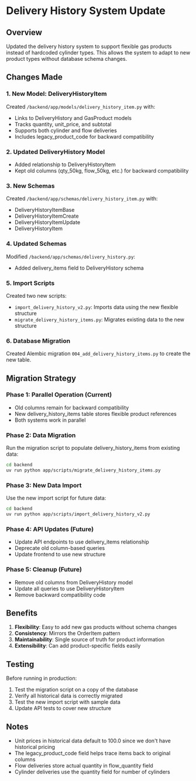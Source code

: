 # Delivery History System Update

## Overview
Updated the delivery history system to support flexible gas products instead of hardcoded cylinder types. This allows the system to adapt to new product types without database schema changes.

## Changes Made

### 1. New Model: DeliveryHistoryItem
Created `/backend/app/models/delivery_history_item.py` with:
- Links to DeliveryHistory and GasProduct models
- Tracks quantity, unit_price, and subtotal
- Supports both cylinder and flow deliveries
- Includes legacy_product_code for backward compatibility

### 2. Updated DeliveryHistory Model
- Added relationship to DeliveryHistoryItem
- Kept old columns (qty_50kg, flow_50kg, etc.) for backward compatibility

### 3. New Schemas
Created `/backend/app/schemas/delivery_history_item.py` with:
- DeliveryHistoryItemBase
- DeliveryHistoryItemCreate
- DeliveryHistoryItemUpdate
- DeliveryHistoryItem

### 4. Updated Schemas
Modified `/backend/app/schemas/delivery_history.py`:
- Added delivery_items field to DeliveryHistory schema

### 5. Import Scripts
Created two new scripts:
- `import_delivery_history_v2.py`: Imports data using the new flexible structure
- `migrate_delivery_history_items.py`: Migrates existing data to the new structure

### 6. Database Migration
Created Alembic migration `004_add_delivery_history_items.py` to create the new table.

## Migration Strategy

### Phase 1: Parallel Operation (Current)
- Old columns remain for backward compatibility
- New delivery_history_items table stores flexible product references
- Both systems work in parallel

### Phase 2: Data Migration
Run the migration script to populate delivery_history_items from existing data:
```bash
cd backend
uv run python app/scripts/migrate_delivery_history_items.py
```

### Phase 3: New Data Import
Use the new import script for future data:
```bash
cd backend
uv run python app/scripts/import_delivery_history_v2.py
```

### Phase 4: API Updates (Future)
- Update API endpoints to use delivery_items relationship
- Deprecate old column-based queries
- Update frontend to use new structure

### Phase 5: Cleanup (Future)
- Remove old columns from DeliveryHistory model
- Update all queries to use DeliveryHistoryItem
- Remove backward compatibility code

## Benefits

1. **Flexibility**: Easy to add new gas products without schema changes
2. **Consistency**: Mirrors the OrderItem pattern
3. **Maintainability**: Single source of truth for product information
4. **Extensibility**: Can add product-specific fields easily

## Testing

Before running in production:
1. Test the migration script on a copy of the database
2. Verify all historical data is correctly migrated
3. Test the new import script with sample data
4. Update API tests to cover new structure

## Notes

- Unit prices in historical data default to 100.0 since we don't have historical pricing
- The legacy_product_code field helps trace items back to original columns
- Flow deliveries store actual quantity in flow_quantity field
- Cylinder deliveries use the quantity field for number of cylinders